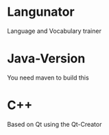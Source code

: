 Langunator
==========

Language and Vocabulary trainer


Java-Version
====
You need maven to build this


C++
====
Based on Qt using the Qt-Creator
